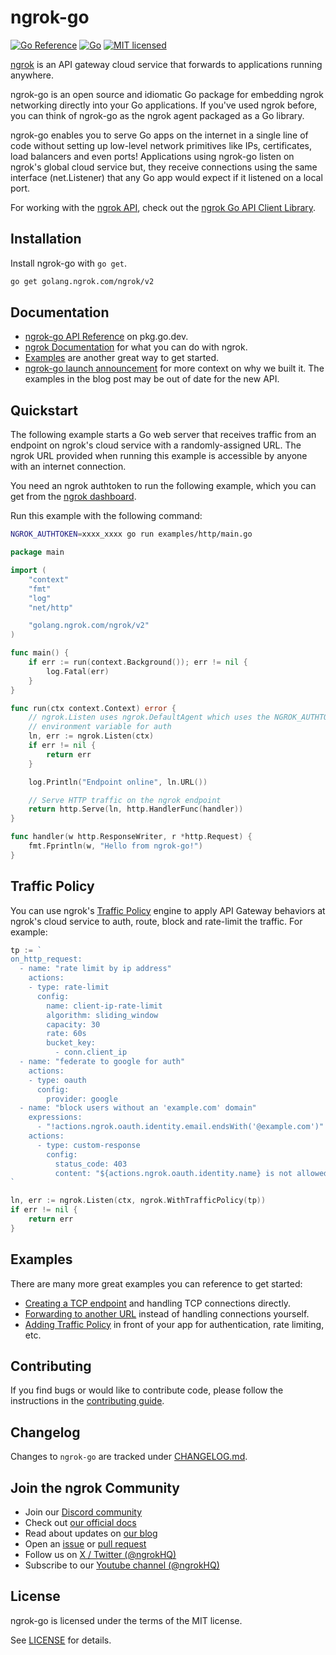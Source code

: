 # ngrok-go

[![Go Reference](https://pkg.go.dev/badge/golang.ngrok.com/ngrok/v2.svg)](https://pkg.go.dev/golang.ngrok.com/ngrok/v2)
[![Go](https://github.com/ngrok/ngrok-go/actions/workflows/buildandtest.yml/badge.svg)](https://github.com/ngrok/ngrok-go/actions/workflows/buildandtest.yml)
[![MIT licensed](https://img.shields.io/badge/license-MIT-blue.svg)](https://github.com/ngrok/ngrok-go/blob/main/LICENSE.txt)


[ngrok](https://ngrok.com) is an API gateway cloud service that forwards to
applications running anywhere.

ngrok-go is an open source and idiomatic Go package for embedding ngrok
networking directly into your Go applications. If you've used ngrok before, you
can think of ngrok-go as the ngrok agent packaged as a Go library.

ngrok-go enables you to serve Go apps on the internet in a single line of code
without setting up low-level network primitives like IPs, certificates, load
balancers and even ports! Applications using ngrok-go listen on ngrok's global
cloud service but, they receive connections using the same interface
(net.Listener) that any Go app would expect if it listened on a local port.

For working with the [ngrok API](https://ngrok.com/docs/api/), check out the [ngrok Go API Client Library](https://github.com/ngrok/ngrok-api-go).

## Installation

Install ngrok-go with `go get`.

```sh
go get golang.ngrok.com/ngrok/v2
```

## Documentation

- [ngrok-go API Reference](https://pkg.go.dev/golang.ngrok.com/ngrok/v2) on pkg.go.dev.
- [ngrok Documentation](https://ngrok.com/docs) for what you can do with ngrok.
- [Examples](./examples) are another great way to get started.
- [ngrok-go launch announcement](https://ngrok.com/blog-post/ngrok-go) for more context on why we built it. The examples in the blog post may be out of date for the new API.

## Quickstart

The following example starts a Go web server that receives traffic from an
endpoint on ngrok's cloud service with a randomly-assigned URL. The ngrok URL
provided when running this example is accessible by anyone with an internet
connection.

You need an ngrok authtoken to run the following example, which you can get from
the [ngrok dashboard](https://dashboard.ngrok.com/get-started/your-authtoken).

Run this example with the following command:

```sh
NGROK_AUTHTOKEN=xxxx_xxxx go run examples/http/main.go
```

```go
package main

import (
	"context"
	"fmt"
	"log"
	"net/http"

	"golang.ngrok.com/ngrok/v2"
)

func main() {
	if err := run(context.Background()); err != nil {
		log.Fatal(err)
	}
}

func run(ctx context.Context) error {
	// ngrok.Listen uses ngrok.DefaultAgent which uses the NGROK_AUTHTOKEN
	// environment variable for auth
	ln, err := ngrok.Listen(ctx)
	if err != nil {
		return err
	}

	log.Println("Endpoint online", ln.URL())

	// Serve HTTP traffic on the ngrok endpoint
	return http.Serve(ln, http.HandlerFunc(handler))
}

func handler(w http.ResponseWriter, r *http.Request) {
	fmt.Fprintln(w, "Hello from ngrok-go!")
}
```

## Traffic Policy

You can use ngrok's [Traffic Policy](https://ngrok.com/docs/traffic-policy/)
engine to apply API Gateway behaviors at ngrok's cloud service to auth, route,
block and rate-limit the traffic. For example:

```go
tp := `
on_http_request:
  - name: "rate limit by ip address"
    actions:
    - type: rate-limit
      config:
        name: client-ip-rate-limit
        algorithm: sliding_window
        capacity: 30
        rate: 60s
        bucket_key:
          - conn.client_ip
  - name: "federate to google for auth"
    actions:
    - type: oauth
      config:
        provider: google
  - name: "block users without an 'example.com' domain"
    expressions:
      - "!actions.ngrok.oauth.identity.email.endsWith('@example.com')"
    actions:
      - type: custom-response
        config:
          status_code: 403
          content: "${actions.ngrok.oauth.identity.name} is not allowed"
`

ln, err := ngrok.Listen(ctx, ngrok.WithTrafficPolicy(tp))
if err != nil {
	return err
}
```

## Examples

There are many more great examples you can reference to get started:

- [Creating a TCP endpoint](./examples/tcp/) and handling TCP connections directly.
- [Forwarding to another URL](./examples/forward/) instead of handling connections yourself.
- [Adding Traffic Policy](./examples/traffic-policy/) in front of your app for authentication, rate limiting, etc.

## Contributing

If you find bugs or would like to contribute code, please follow the
instructions in the [contributing guide](/CONTRIBUTING.md).

## Changelog

Changes to `ngrok-go` are tracked under [CHANGELOG.md](https://github.com/ngrok/ngrok-go/blob/main/CHANGELOG.md).

## Join the ngrok Community

- Join our [Discord community](https://ngrok.com/discord)
- Check out [our official docs](https://ngrok.com/docs)
- Read about updates on [our blog](https://ngrok.com/blog)
- Open an [issue](https://github.com/ngrok/ngrok-go/issues) or [pull request](https://github.com/ngrok/ngrok-go/pulls)
- Follow us on [X / Twitter (@ngrokHQ)](https://twitter.com/ngrokhq)
- Subscribe to our [Youtube channel (@ngrokHQ)](https://www.youtube.com/@ngrokhq)

## License

ngrok-go is licensed under the terms of the MIT license.

See [LICENSE](./LICENSE.txt) for details.
